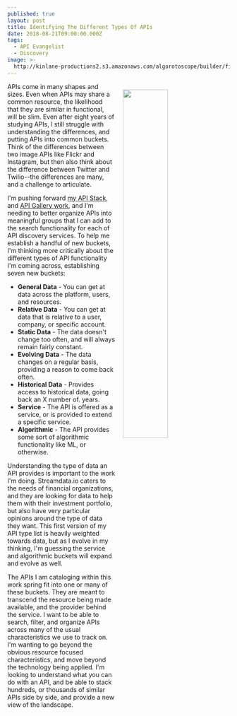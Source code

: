 ```yaml
---
published: true
layout: post
title: Identifying The Different Types Of APIs
date: 2018-08-21T09:00:00.000Z
tags:
  - API Evangelist
  - Discovery
image: >-
  http://kinlane-productions2.s3.amazonaws.com/algorotoscope/builder/filtered/97_193_800_500_0_max_0_-5_-1.jpg
---
```

<p><img src="{{ page.image }}" width="45%" align="right" style="padding: 15px;" /></p>APIs come in many shapes and sizes. Even when APIs may share a common resource, the likelihood that they are similar in functional, will be slim. Even after eight years of studying APIs, I still struggle with understanding the differences, and putting APIs into common buckets. Think of the differences between two image APIs like Flickr and Instagram, but then also think about the difference between Twitter and Twilio--the differences are many, and a challenge to articulate.

I'm pushing forward [my API Stack](http://theapistack.com/), and [API Gallery work](http://api.gallery.streamdata.io/), and I'm needing to better organize APIs into meaningful groups that I can add to the search functionality for each of API discovery services. To help me establish a handful of new buckets, I'm thinking more critically about the different types of API functionality I'm coming across, establishing seven new buckets:

- **General Data** - You can get at data across the platform, users, and resources.
- **Relative Data** - You can get at data that is relative to a user, company, or specific account.
- **Static Data** - The data doesn't change too often, and will always remain fairly constant.
- **Evolving Data** - The data changes on a regular basis, providing a reason to come back often.
- **Historical Data** - Provides access to historical data, going back an X number of. years.
- **Service** - The API is offered as a service, or is provided to extend a specific service.
- **Algorithmic** - The API provides some sort of algorithmic functionality like ML, or otherwise.

Understanding the type of data an API provides is important to the work I'm doing. Streamdata.io caters to the needs of financial organizations, and they are looking for data to help them with their investment portfolio, but also have very particular opinions around the type of data they want. This first version of my API type list is heavily weighted towards data, but as I evolve in my thinking, I'm guessing the service and algorithmic buckets will expand and evolve as well.

The APIs I am cataloging within this work spring fit into one or many of these buckets. They are meant to transcend the resource being made available, and the provider behind the service. I want to be able to search, filter, and organize APIs across many of the usual characteristics we use to track on. I'm wanting to go beyond the obvious resource focused characteristics, and move beyond the technology being applied. I'm looking to understand what you can do with an API, and be able to stack hundreds, or thousands of similar APIs side by side, and provide a new view of the landscape.
